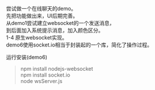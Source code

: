 尝试做一个在线聊天的demo。<br/>
先把功能做出来，UI后期完善。<br/>
从demo1尝试建立websocket的一个发送消息，<br/>
到后面加入系统提示消息，加入颜色区分。<br/>
1-4 原生websocket实现。<br/>
demo6使用socket.io相当于封装起的一个库，简化了操作过程。<br/>

运行安装(demo6)
> npm install nodejs-websocket<br/>
npm install socket.io<br/>
node wsServer.js
